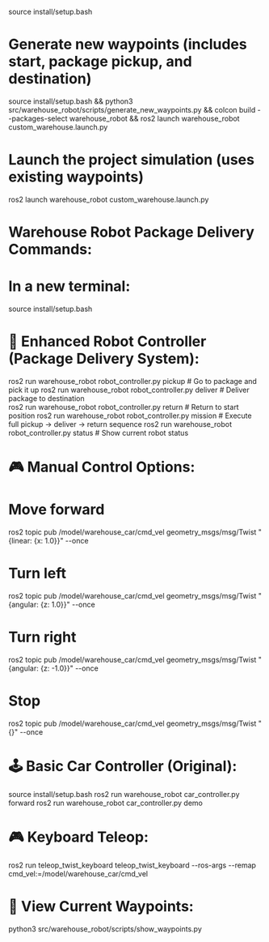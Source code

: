 source install/setup.bash

# Generate new waypoints (includes start, package pickup, and destination)
source install/setup.bash && python3 src/warehouse_robot/scripts/generate_new_waypoints.py && colcon build --packages-select warehouse_robot && ros2 launch warehouse_robot custom_warehouse.launch.py

# Launch the project simulation (uses existing waypoints)
ros2 launch warehouse_robot custom_warehouse.launch.py

# Warehouse Robot Package Delivery Commands:
# In a new terminal:
source install/setup.bash

# 🤖 Enhanced Robot Controller (Package Delivery System):
ros2 run warehouse_robot robot_controller.py pickup    # Go to package and pick it up
ros2 run warehouse_robot robot_controller.py deliver   # Deliver package to destination  
ros2 run warehouse_robot robot_controller.py return    # Return to start position
ros2 run warehouse_robot robot_controller.py mission   # Execute full pickup → deliver → return sequence
ros2 run warehouse_robot robot_controller.py status    # Show current robot status

# 🎮 Manual Control Options:
# Move forward
ros2 topic pub /model/warehouse_car/cmd_vel geometry_msgs/msg/Twist "{linear: {x: 1.0}}" --once

# Turn left  
ros2 topic pub /model/warehouse_car/cmd_vel geometry_msgs/msg/Twist "{angular: {z: 1.0}}" --once

# Turn right
ros2 topic pub /model/warehouse_car/cmd_vel geometry_msgs/msg/Twist "{angular: {z: -1.0}}" --once

# Stop
ros2 topic pub /model/warehouse_car/cmd_vel geometry_msgs/msg/Twist "{}" --once

# 🕹️ Basic Car Controller (Original):
source install/setup.bash
ros2 run warehouse_robot car_controller.py forward
ros2 run warehouse_robot car_controller.py demo

# 🎮 Keyboard Teleop:
ros2 run teleop_twist_keyboard teleop_twist_keyboard --ros-args --remap cmd_vel:=/model/warehouse_car/cmd_vel

# 📍 View Current Waypoints:
python3 src/warehouse_robot/scripts/show_waypoints.py